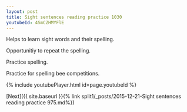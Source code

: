 ```yaml
---
layout: post
title: Sight sentences reading practice 1030
youtubeId: 4SmCZHMYFlE
---
```

 
 
Helps to learn sight words and their spelling.

Opportunitiy to repeat the spelling. 

Practice spelling. 
 
Practice for spelling bee competitions. 
 
{% include youtubePlayer.html id=page.youtubeId %}
 
 

[Next]({{ site.baseurl }}{% link  split1/_posts/2015-12-21-Sight sentences reading practice 975.md%})
 
